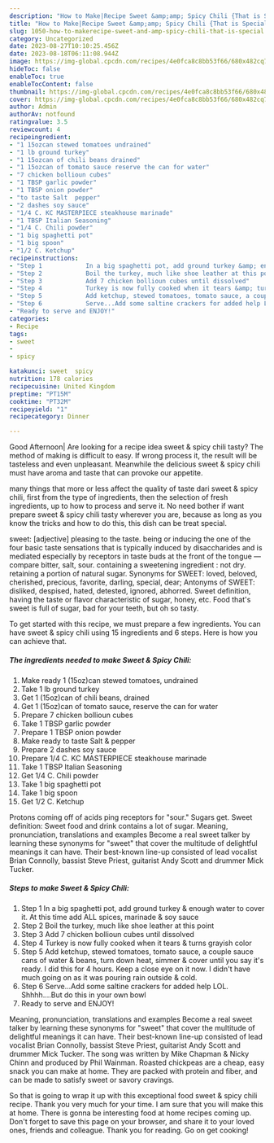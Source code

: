 ```yaml
---
description: "How to Make|Recipe Sweet &amp;amp; Spicy Chili {That is Special"
title: "How to Make|Recipe Sweet &amp;amp; Spicy Chili {That is Special"
slug: 1050-how-to-makerecipe-sweet-and-amp-spicy-chili-that-is-special
category: Uncategorized
date: 2023-08-27T10:10:25.456Z
date: 2023-08-18T06:11:08.944Z
image: https://img-global.cpcdn.com/recipes/4e0fca8c8bb53f66/680x482cq70/sweet-spicy-chili-recipe-main-photo.jpg
hideToc: false
enableToc: true
enableTocContent: false
thumbnail: https://img-global.cpcdn.com/recipes/4e0fca8c8bb53f66/680x482cq70/sweet-spicy-chili-recipe-main-photo.jpg
cover: https://img-global.cpcdn.com/recipes/4e0fca8c8bb53f66/680x482cq70/sweet-spicy-chili-recipe-main-photo.jpg
author: Admin
authorAv: notfound
ratingvalue: 3.5
reviewcount: 4
recipeingredient:
- "1 15ozcan stewed tomatoes undrained"
- "1 lb ground turkey"
- "1 15ozcan of chili beans drained"
- "1 15ozcan of tomato sauce reserve the can for water"
- "7 chicken bollioun cubes"
- "1 TBSP garlic powder"
- "1 TBSP onion powder"
- "to taste Salt  pepper"
- "2 dashes soy sauce"
- "1/4 C. KC MASTERPIECE steakhouse marinade"
- "1 TBSP Italian Seasoning"
- "1/4 C. Chili powder"
- "1 big spaghetti pot"
- "1 big spoon"
- "1/2 C. Ketchup"
recipeinstructions:
- "Step 1            In a big spaghetti pot, add ground turkey &amp; enough water to cover it. At this time add ALL spices, marinade &amp; soy sauce"
- "Step 2            Boil the turkey, much like shoe leather at this point"
- "Step 3            Add 7 chicken bollioun cubes until dissolved"
- "Step 4            Turkey is now fully cooked when it tears &amp; turns grayish color"
- "Step 5            Add ketchup, stewed tomatoes, tomato sauce, a couple sauce cans of water &amp; beans, turn down heat, simmer &amp; cover until you say it&#39;s ready. I did this for 4 hours. Keep a close eye on it now. I didn&#39;t have much going on as it was pouring rain outside &amp; cold."
- "Step 6            Serve...Add some saltine crackers for added help LOL. Shhhh....But do this in your own bowl"
- "Ready to serve and ENJOY!"
categories:
- Recipe
tags:
- sweet
- 
- spicy

katakunci: sweet  spicy 
nutrition: 178 calories
recipecuisine: United Kingdom
preptime: "PT15M"
cooktime: "PT32M"
recipeyield: "1"
recipecategory: Dinner

---
```



Good Afternoon| Are looking for a recipe idea sweet &amp; spicy chili tasty? The method of making is difficult to easy. If wrong process it, the result will be tasteless and even unpleasant. Meanwhile the delicious sweet &amp; spicy chili must have aroma and taste that can provoke our appetite.






many things that more or less affect the quality of taste dari sweet &amp; spicy chili, first from the type of ingredients, then the selection of fresh ingredients, up to how to process and serve it. No need bother if want prepare sweet &amp; spicy chili tasty wherever you are, because as long as you know the tricks and how to do this, this dish can be treat special.


sweet: [adjective] pleasing to the taste. being or inducing the one of the four basic taste sensations that is typically induced by disaccharides and is mediated especially by receptors in taste buds at the front of the tongue — compare bitter, salt, sour. containing a sweetening ingredient : not dry. retaining a portion of natural sugar. Synonyms for SWEET: loved, beloved, cherished, precious, favorite, darling, special, dear; Antonyms of SWEET: disliked, despised, hated, detested, ignored, abhorred. Sweet definition, having the taste or flavor characteristic of sugar, honey, etc. Food that&#39;s sweet is full of sugar, bad for your teeth, but oh so tasty.


To get started with this recipe, we must prepare a few ingredients. You can have sweet &amp; spicy chili using 15 ingredients and 6 steps. Here is how you can achieve that.

<!--inarticleads1-->

##### The ingredients needed to make Sweet &amp; Spicy Chili:

1. Make ready 1 (15oz)can stewed tomatoes, undrained
1. Take 1 lb ground turkey
1. Get 1 (15oz)can of chili beans, drained
1. Get 1 (15oz)can of tomato sauce, reserve the can for water
1. Prepare 7 chicken bollioun cubes
1. Take 1 TBSP garlic powder
1. Prepare 1 TBSP onion powder
1. Make ready to taste Salt &amp; pepper
1. Prepare 2 dashes soy sauce
1. Prepare 1/4 C. KC MASTERPIECE steakhouse marinade
1. Take 1 TBSP Italian Seasoning
1. Get 1/4 C. Chili powder
1. Take 1 big spaghetti pot
1. Take 1 big spoon
1. Get 1/2 C. Ketchup


Protons coming off of acids ping receptors for &#34;sour.&#34; Sugars get. Sweet definition: Sweet food and drink contains a lot of sugar. Meaning, pronunciation, translations and examples Become a real sweet talker by learning these synonyms for &#34;sweet&#34; that cover the multitude of delightful meanings it can have. Their best-known line-up consisted of lead vocalist Brian Connolly, bassist Steve Priest, guitarist Andy Scott and drummer Mick Tucker. 

<!--inarticleads2-->

##### Steps to make Sweet &amp; Spicy Chili:

1. Step 1            In a big spaghetti pot, add ground turkey &amp; enough water to cover it. At this time add ALL spices, marinade &amp; soy sauce
1. Step 2            Boil the turkey, much like shoe leather at this point
1. Step 3            Add 7 chicken bollioun cubes until dissolved
1. Step 4            Turkey is now fully cooked when it tears &amp; turns grayish color
1. Step 5            Add ketchup, stewed tomatoes, tomato sauce, a couple sauce cans of water &amp; beans, turn down heat, simmer &amp; cover until you say it&#39;s ready. I did this for 4 hours. Keep a close eye on it now. I didn&#39;t have much going on as it was pouring rain outside &amp; cold.
1. Step 6            Serve...Add some saltine crackers for added help LOL. Shhhh....But do this in your own bowl
1. Ready to serve and ENJOY!

Meaning, pronunciation, translations and examples Become a real sweet talker by learning these synonyms for &#34;sweet&#34; that cover the multitude of delightful meanings it can have. Their best-known line-up consisted of lead vocalist Brian Connolly, bassist Steve Priest, guitarist Andy Scott and drummer Mick Tucker. The song was written by Mike Chapman &amp; Nicky Chinn and produced by Phil Wainman. Roasted chickpeas are a cheap, easy snack you can make at home. They are packed with protein and fiber, and can be made to satisfy sweet or savory cravings. 

So that is going to wrap it up with this exceptional food sweet &amp; spicy chili recipe. Thank you very much for your time. I am sure that you will make this at home. There is gonna be interesting food at home recipes coming up. Don't forget to save this page on your browser, and share it to your loved ones, friends and colleague. Thank you for reading. Go on get cooking!
